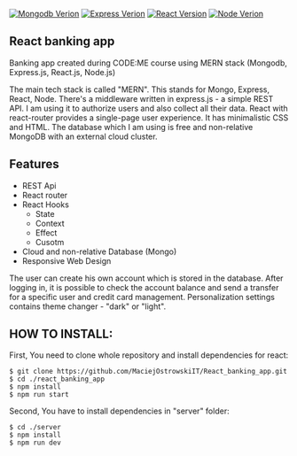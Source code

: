 [![Mongodb Verion](https://img.shields.io/badge/Mongodb-5.3-brightgreen)](https://www.mongodb.com/docs/manual/introduction/)
[![Express Verion](https://img.shields.io/badge/Express.js-4.x-brightgreen)](https://expressjs.com/)
[![React Version](https://img.shields.io/badge/React.js-18.2.0-brightgreen)](https://reactjs.org/)
[![Node Verion](https://img.shields.io/badge/Node.js-16.15.1-brightgreen)](https://nodejs.org/en/)

## React banking app

Banking app created during CODE:ME course using MERN stack
(Mongodb, Express.js, React.js, Node.js)

The main tech stack is called "MERN". This stands for Mongo,
Express, React, Node. There's a middleware written in
express.js - a simple REST API. I am using it to authorize
users and also collect all their data. React with
react-router provides a single-page user experience. It has
minimalistic CSS and HTML. The database which I am using is
free and non-relative MongoDB with an external cloud
cluster.

## Features

- REST Api
- React router
- React Hooks
  - State
  - Context
  - Effect
  - Cusotm
- Cloud and non-relative Database (Mongo)
- Responsive Web Design

The user can create his own account which is stored in the
database. After logging in, it is possible to check the
account balance and send a transfer for a specific user and
credit card management. Personalization settings contains
theme changer - "dark" or "light".

## HOW TO INSTALL:

First, You need to clone whole repository and install dependencies for react:

```
$ git clone https://github.com/MaciejOstrowskiIT/React_banking_app.git
$ cd ./react_banking_app
$ npm install
$ npm run start

```

Second, You have to install dependencies in "server" folder:

```
$ cd ./server
$ npm install
$ npm run dev

```
